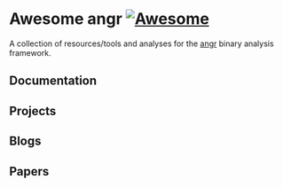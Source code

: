 # Awesome angr [![Awesome](https://cdn.rawgit.com/sindresorhus/awesome/d7305f38d29fed78fa85652e3a63e154dd8e8829/media/badge.svg)](https://github.com/sindresorhus/awesome)

A collection of resources/tools and analyses for the [angr](https://github.com/angr) binary analysis framework.


## Documentation 


## Projects 


## Blogs


## Papers 

